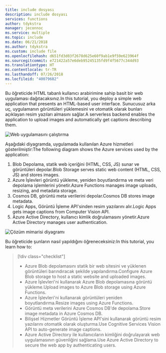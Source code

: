 ```yaml
---
title: include dosyası
description: include dosyası
services: functions
author: tdykstra
manager: jeconnoc
ms.service: multiple
ms.topic: include
ms.date: 06/21/2018
ms.author: tdykstra
ms.custom: include file
ms.openlocfilehash: d651fd3d03f2678d625e60f9ab1e9f59e623964f
ms.sourcegitcommit: e721422a57e6deb95245135fd9f4f5677c344d93
ms.translationtype: HT
ms.contentlocale: tr-TR
ms.lasthandoff: 07/26/2018
ms.locfileid: "40079682"
---
```

<span data-ttu-id="dd03b-103">Bu öğreticide HTML tabanlı kullanıcı arabirimine sahip basit bir web uygulaması dağıtacaksınız.</span><span class="sxs-lookup"><span data-stu-id="dd03b-103">In this tutorial, you deploy a simple web application that presents an HTML-based user interface.</span></span> <span data-ttu-id="dd03b-104">Sunucusuz arka uç, uygulamanın görüntüleri yüklemesini ve otomatik olarak bunları açıklayan resim yazıları almasını sağlar.</span><span class="sxs-lookup"><span data-stu-id="dd03b-104">A serverless backend enables the application to upload images and automatically get captions describing them.</span></span>

![Web uygulamasını çalıştırma](media/functions-first-serverless-web-app/0-app-screenshot-finished.png)

<span data-ttu-id="dd03b-106">Aşağıdaki diyagramda, uygulamada kullanılan Azure hizmetleri gösterilmiştir:</span><span class="sxs-lookup"><span data-stu-id="dd03b-106">The following diagram shows the Azure services used by the application:</span></span>

1. <span data-ttu-id="dd03b-107">Blob Depolama, statik web içeriğini (HTML, CSS, JS) sunar ve görüntüleri depolar.</span><span class="sxs-lookup"><span data-stu-id="dd03b-107">Blob Storage serves static web content (HTML, CSS, JS) and stores images.</span></span>
2. <span data-ttu-id="dd03b-108">Azure İşlevleri görüntü yükleme, yeniden boyutlandırma ve meta veri depolama işlemlerini yönetir.</span><span class="sxs-lookup"><span data-stu-id="dd03b-108">Azure Functions manages image uploads, resizing, and metadata storage.</span></span>
3. <span data-ttu-id="dd03b-109">Cosmos DB, görüntü meta verilerini depolar.</span><span class="sxs-lookup"><span data-stu-id="dd03b-109">Cosmos DB stores image metadata.</span></span>
4. <span data-ttu-id="dd03b-110">Logic Apps, Görüntü İşleme API'sinden resim yazılarını alır.</span><span class="sxs-lookup"><span data-stu-id="dd03b-110">Logic Apps gets image captions from Computer Vision API.</span></span>
5. <span data-ttu-id="dd03b-111">Azure Active Directory, kullanıcı kimlik doğrulamasını yönetir.</span><span class="sxs-lookup"><span data-stu-id="dd03b-111">Azure Active Directory manages user authentication.</span></span>

![Çözüm mimarisi diyagramı](media/functions-first-serverless-web-app/0-architecture.jpg)

<span data-ttu-id="dd03b-113">Bu öğreticide şunların nasıl yapıldığını öğreneceksiniz:</span><span class="sxs-lookup"><span data-stu-id="dd03b-113">In this tutorial, you learn how to:</span></span>
> [!div class="checklist"]
> * <span data-ttu-id="dd03b-114">Azure Blob depolamasını statik bir web sitesini ve yüklenen görüntüleri barındıracak şekilde yapılandırma.</span><span class="sxs-lookup"><span data-stu-id="dd03b-114">Configure Azure Blob storage to host a static website and uploaded images.</span></span>
> * <span data-ttu-id="dd03b-115">Azure İşlevleri'ni kullanarak Azure Blob depolamasına görüntü yükleme.</span><span class="sxs-lookup"><span data-stu-id="dd03b-115">Upload images to Azure Blob storage using Azure Functions.</span></span>
> * <span data-ttu-id="dd03b-116">Azure İşlevleri'ni kullanarak görüntüleri yeniden boyutlandırma.</span><span class="sxs-lookup"><span data-stu-id="dd03b-116">Resize images using Azure Functions.</span></span>
> * <span data-ttu-id="dd03b-117">Görüntü meta verilerini Azure Cosmos DB'de depolama.</span><span class="sxs-lookup"><span data-stu-id="dd03b-117">Store image metadata in Azure Cosmos DB.</span></span>
> * <span data-ttu-id="dd03b-118">Bilişsel Hizmetler Görüntü İşleme API'sini kullanarak görüntü resim yazılarını otomatik olarak oluşturma.</span><span class="sxs-lookup"><span data-stu-id="dd03b-118">Use Cognitive Services Vision API to auto-generate image captions.</span></span>
> * <span data-ttu-id="dd03b-119">Azure Active Directory ile kullanıcıların kimliğini doğrulayarak web uygulamasının güvenliğini sağlama.</span><span class="sxs-lookup"><span data-stu-id="dd03b-119">Use Azure Active Directory to secure the web app by authenticating users.</span></span>